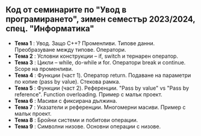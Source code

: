 ## Код от семинарите по "Увод в програмирането", зимен семестър 2023/2024, спец. "Информатика" ##

- **Тема 1** : Увод. Защо C++? Променливи. Типове данни. Преобразуване между типове. Оператори.  
- **Тема 2** : Условни конструкции – if, switch и тернарен оператор.
- **Тема 3** : Цикли – while, do-while и for. Оператори break и continue. Scope на променливи.  
- **Тема 4** : Функции (част 1). Оператор return. Подаване на параметри по копие (pass by value). Стекова рамка.  
- **Тема 5** : Функции (част 2). Референции. "Pass by value" vs "Pass by reference". Function overloading. Пример с малък проект.  
- **Тема 6** : Масиви с фиксирана дължина.  
- **Тема 7** : Указатели и референции. Многомерни масиви. Пример с малък проект.  
- **Тема 8** : Бройни системи и побитови операции.  
- **Тема 9** : Символни низове. Основни операции с низове.  

